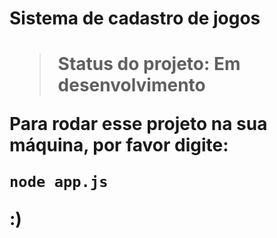 <h1>Sistema de cadastro de jogos<h1>

>Status do projeto: Em desenvolvimento

Para rodar esse projeto na sua máquina, por favor digite:

```
node app.js

```

:)